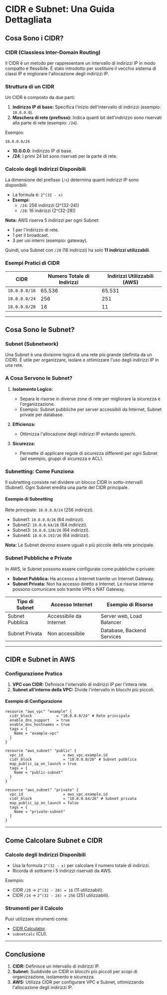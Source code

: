 # CIDR e Subnet: Una Guida Dettagliata

## **Cosa Sono i CIDR?**

### **CIDR (Classless Inter-Domain Routing)**
Il CIDR è un metodo per rappresentare un intervallo di indirizzi IP in modo compatto e flessibile. È stato introdotto per sostituire il vecchio sistema di classi IP e migliorare l'allocazione degli indirizzi IP.

### **Struttura di un CIDR**
Un CIDR è composto da due parti:
1. **Indirizzo IP di base:** Specifica l'inizio dell'intervallo di indirizzi (esempio: `10.0.0.0`).
2. **Maschera di rete (prefisso):** Indica quanti bit dell'indirizzo sono riservati alla parte di rete (esempio: `/24`).

Esempio:
```plaintext
10.0.0.0/24
```
- **10.0.0.0**: Indirizzo IP di base.
- **/24**: I primi 24 bit sono riservati per la parte di rete.

### **Calcolo degli Indirizzi Disponibili**
La dimensione del prefisso (`/x`) determina quanti indirizzi IP sono disponibili:
- La formula è: `2^(32 - x)`
- **Esempi:**
  - `/24`: 256 indirizzi (2^(32-24))
  - `/28`: 16 indirizzi (2^(32-28))

**Nota:** AWS riserva 5 indirizzi per ogni Subnet:
- 1 per l'indirizzo di rete.
- 1 per il broadcast.
- 3 per usi interni (esempio: gateway).

Quindi, una Subnet con `/28` (16 indirizzi) ha solo **11 indirizzi utilizzabili**.

### **Esempi Pratici di CIDR**
| CIDR       | Numero Totale di Indirizzi | Indirizzi Utilizzabili (AWS) |
|------------|----------------------------|------------------------------|
| `10.0.0.0/16` | 65.536                    | 65.531                       |
| `10.0.0.0/24` | 256                       | 251                          |
| `10.0.0.0/28` | 16                        | 11                           |

---

## **Cosa Sono le Subnet?**

### **Subnet (Subnetwork)**
Una Subnet è una divisione logica di una rete più grande (definita da un CIDR). È utile per organizzare, isolare e ottimizzare l'uso degli indirizzi IP in una rete.

### **A Cosa Servono le Subnet?**
1. **Isolamento Logico:**
   - Separa le risorse in diverse zone di rete per migliorare la sicurezza e l'organizzazione.
   - Esempio: Subnet pubbliche per server accessibili da Internet, Subnet private per database.

2. **Efficienza:**
   - Ottimizza l'allocazione degli indirizzi IP evitando sprechi.

3. **Sicurezza:**
   - Permette di applicare regole di sicurezza differenti per ogni Subnet (ad esempio, gruppi di sicurezza e ACL).

### **Subnetting: Come Funziona**
Il subnetting consiste nel dividere un blocco CIDR in sotto-intervalli (Subnet). Ogni Subnet eredita una parte del CIDR principale.

#### **Esempio di Subnetting**
Rete principale: `10.0.0.0/24` (256 indirizzi).
- Subnet1: `10.0.0.0/26` (64 indirizzi).
- Subnet2: `10.0.0.64/26` (64 indirizzi).
- Subnet3: `10.0.0.128/26` (64 indirizzi).
- Subnet4: `10.0.0.192/26` (64 indirizzi).

**Nota:** Le Subnet devono essere uguali o più piccole della rete principale.

### **Subnet Pubbliche e Private**
In AWS, le Subnet possono essere configurate come pubbliche o private:

- **Subnet Pubblica:** Ha accesso a Internet tramite un Internet Gateway.
- **Subnet Privata:** Non ha accesso diretto a Internet. Le risorse interne possono comunicare solo tramite VPN o NAT Gateway.

| Tipo di Subnet  | Accesso Internet        | Esempio di Risorse           |
|------------------|-------------------------|------------------------------|
| Subnet Pubblica  | Accessibile da Internet | Server web, Load Balancer    |
| Subnet Privata   | Non accessibile         | Database, Backend Services   |

---

## **CIDR e Subnet in AWS**

### **Configurazione Pratica**
1. **VPC con CIDR:** Definisce l'intervallo di indirizzi IP per l'intera rete.
2. **Subnet all'interno della VPC:** Divide l'intervallo in blocchi più piccoli.

#### **Esempio di Configurazione**
```hcl
resource "aws_vpc" "example" {
  cidr_block           = "10.0.0.0/24" # Rete principale
  enable_dns_support   = true
  enable_dns_hostnames = true
  tags = {
    Name = "example-vpc"
  }
}

resource "aws_subnet" "public" {
  vpc_id                  = aws_vpc.example.id
  cidr_block              = "10.0.0.0/26" # Subnet pubblica
  map_public_ip_on_launch = true
  tags = {
    Name = "public-subnet"
  }
}

resource "aws_subnet" "private" {
  vpc_id                  = aws_vpc.example.id
  cidr_block              = "10.0.0.64/26" # Subnet privata
  map_public_ip_on_launch = false
  tags = {
    Name = "private-subnet"
  }
}
```

---

## **Come Calcolare Subnet e CIDR**

### **Calcolo degli Indirizzi Disponibili**
- Usa la formula `2^(32 - x)` per calcolare il numero totale di indirizzi.
- Ricorda di sottrarre i 5 indirizzi riservati da AWS.

Esempio:
- CIDR `/28` → `2^(32 - 28) = 16` (11 utilizzabili).
- CIDR `/24` → `2^(32 - 24) = 256` (251 utilizzabili).

### **Strumenti per il Calcolo**
Puoi utilizzare strumenti come:
- [CIDR Calculator](https://www.ipaddressguide.com/cidr).
- `subnetcalc` (CLI).

---

## **Conclusione**

1. **CIDR:** Definisce un intervallo di indirizzi IP.
2. **Subnet:** Suddivide un CIDR in blocchi più piccoli per scopi di organizzazione, isolamento e sicurezza.
3. **AWS:** Utilizza CIDR per configurare VPC e Subnet, ottimizzando l'allocazione degli indirizzi IP.
